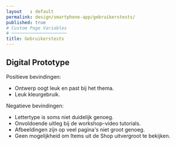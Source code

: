 ```yaml
---
layout   : default
permalink: design/smartphone-app/gebruikerstests/
published: true
# Custom Page Variables
# ─────────────────────
title: Gebruikerstests
---
```


Digital Prototype
-----------------


Positieve bevindingen:

- Ontwerp oogt leuk en past bij het thema.
- Leuk kleurgebruik.

Negatieve bevindingen:

- Lettertype is soms niet duidelijk genoeg.
- Onvoldoende uitleg bij de workshop-video tutorials.
- Afbeeldingen zijn op veel pagina's niet groot genoeg.
- Geen mogelijkheid om Items uit de Shop uitvergroot te bekijken.